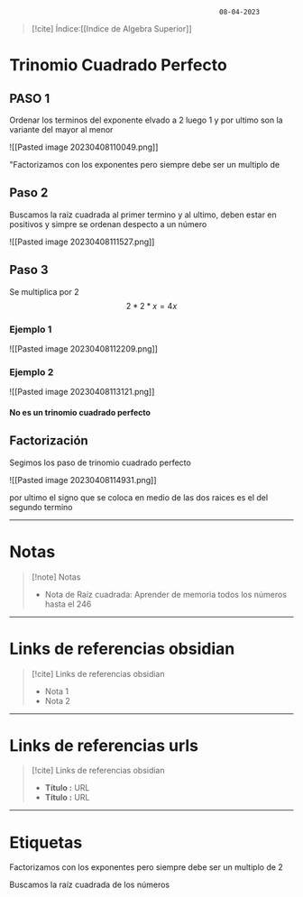 														08-04-2023

>[!cite] Índice:[[Indice de Algebra Superior]]

# Trinomio Cuadrado Perfecto

## PASO 1

Ordenar los terminos del exponente elvado a 2 luego 1 y por ultimo son la variante del mayor al menor

![[Pasted image 20230408110049.png]]

"Factorizamos con los exponentes pero siempre debe ser un multiplo de

## Paso 2

Buscamos la raíz cuadrada al primer termino y al ultimo, deben estar en positivos y simpre se ordenan despecto a un número 

![[Pasted image 20230408111527.png]]

## Paso 3

Se multiplica por 2
$$2*2*x=4x$$

### Ejemplo 1


![[Pasted image 20230408112209.png]]

### Ejemplo 2 

![[Pasted image 20230408113121.png]]

#### No es un trinomio cuadrado perfecto 

## Factorización 


Segimos los paso de trinomio cuadrado perfecto 

![[Pasted image 20230408114931.png]]

por ultimo el signo que se coloca en medio de las dos raices es el del segundo termino 


--------------------------------------------------

# Notas
> [!note]  Notas
> - Nota de Raíz cuadrada: Aprender de memoria todos los números hasta el 246









--------------------------------------------------

# Links de referencias obsidian

> [!cite]  Links de referencias obsidian
> - Nota 1
> - Nota 2

--------------------------------------------------

# Links de referencias urls

> [!cite]  Links de referencias obsidian
> - __Título :__ URL
> - __Título :__ URL

--------------------------------------------------

# Etiquetas



Factorizamos con los exponentes pero siempre debe ser un multiplo de 2 

Buscamos la raíz cuadrada de los números 